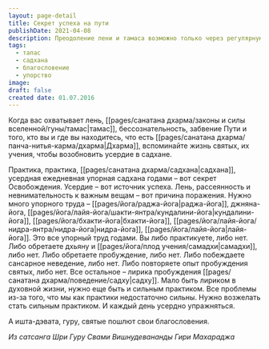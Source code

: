 ```yaml
---
layout: page-detail
title: Секрет успеха на пути
publishDate: 2021-04-08
description: Преодоление лени и тамаса возможно только через регулярную, усердную и долгосрочную садхану — ежедневную практику йоги, медитации и самонаблюдения. Истинный успех в духовной жизни достигается не вдохновением, а упорным трудом и дисциплиной, а также поддержкой и благословениями ишта-деваты, гуру и святых.
tags:
  - тапас
  - садхана
  - благословение
  - упорство
image: 
draft: false
created date: 01.07.2016
---
```


Когда вас охватывает лень, [[pages/санатана дхарма/законы и силы вселенной/гуны/тамас|тамас]], бессознательность, забвение Пути и того, кто вы и где вы находитесь, что есть [[pages/санатана дхарма/панча-нитья-карма/дхарма|Дхарма]], вспоминайте жизнь святых, их учения, чтобы возобновить усердие в садхане. 

Практика, практика, [[pages/санатана дхарма/садхана|садхана]], усердная ежедневная упорная садхана годами – вот секрет Освобождения. Усердие – вот источник успеха. Лень, рассеянность и невнимательность к важным вещам – вот причина поражения. Нужно много упорного труда – [[pages/йога/раджа-йога|раджа-йога]], джняна-йога, [[pages/йога/лайя-йога/шакти-янтра/кундалини-йога|кундалини-йога]], [[pages/йога/бхакти-йога|бхакти-йога]], [[pages/йога/лайя-йога/нидра-янтра/нидра-йога|нидра-йога]], [[pages/йога/лайя-йога|лайя-йога]]. Это все упорный труд годами. Вы либо практикуете, либо нет. Либо обретаете дхьяну и [[pages/йога/плод учения/самадхи|самадхи]], либо нет. Либо обретаете пробуждение, либо нет. Либо побеждаете сансарное неведение, либо нет. Либо повторяете опыт пробуждения святых, либо нет. Все остальное – лирика пробуждения [[pages/санатана дхарма/поведение/садху|садху]]. Мало быть лириком в духовной жизни, нужно еще быть и сильным практиком. Все проблемы из-за того, что мы как практики недостаточно сильны. Нужно возжелать стать сильным практиком. И каждый день усердно упражняться. 

А ишта-дэвата, гуру, святые пошлют свои благословения. 

*Из сатсанга Шри Гуру Свами Вишнудевананды Гири Махараджа*

